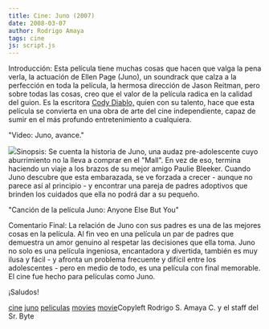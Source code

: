 ```yaml
---
title: Cine: Juno (2007)
date: 2008-03-07
author: Rodrigo Amaya
tags: cine
js: script.js
---
```


Introducción: Esta
      película tiene muchas cosas que hacen que valga la pena verla, la actuación de Ellen Page
      (Juno), un soundrack que calza a la
      perfección en toda la película, la hermosa dirección de Jason Reitman, pero sobre
      todas las cosas, creo que el valor de la película radica en la calidad del guion. Es la
      escritora [Cody Diablo,](http://diablocody.blogspot.com/) quien con su
      talento, hace que esta película se convierta en una obra de arte del cine independiente, capaz
      de sumir en el más profundo entretenimiento a cualquiera.

"Video:
      Juno, avance."

[![](http://www.reelmovienews.com/images/gallery/the-juno-movie-poster_292x410.jpg)](http://www.reelmovienews.com/images/gallery/the-juno-movie-poster_292x410.jpg)Sinopsis: Se
      cuenta la historia de Juno, una audaz pre-adolescente cuyo aburrimiento no la lleva a comprar
      en el "Mall". En vez de eso, termina haciendo un viaje a los brazos de su mejor amigo Paulie
      Bleeker. Cuando Juno descubre que esta embarazada, se ve forzada a crecer - aunque no parece
      así al principio - y encontrar una pareja de padres adoptivos que brinden los cuidados que
      ella no podrá dar a su pequeño.

"Canción
      de la película Juno: Anyone Else But You"

Comentario
      Final: La relación de Juno con sus padres es una de las mejores cosas en la
      película. Al fin veo en una película un par de padres que demuestra un amor genuino al
      respetar las decisiones que ella toma. Juno no solo es una película ingeniosa, encantadora y
      divertida, también es muy ilusa y fácil - y afronta un problema frecuente y difícil entre los
      adolescentes - pero en medio de todo, es una película con final memorable. El cine fue hecho
      para películas como Juno.

¡Saludos!

[cine](http://www.blogalaxia.com/tags/cine) [juno](http://www.blogalaxia.com/tags/juno) [peliculas](http://www.blogalaxia.com/tags/peliculas) [movies](http://www.blogalaxia.com/tags/movies) [movie](http://www.blogalaxia.com/tags/movie)Copyleft Rodrigo S. Amaya C. y el staff del Sr.
      Byte
